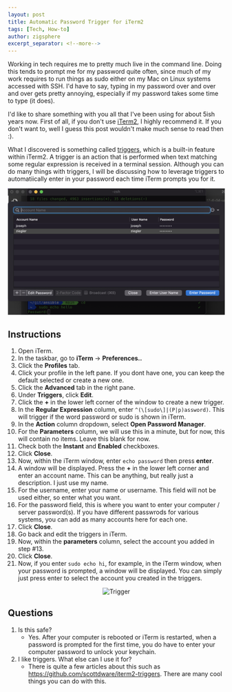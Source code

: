 ```yaml
---
layout: post
title: Automatic Password Trigger for iTerm2
tags: [Tech, How-to]
author: zigsphere
excerpt_separator: <!--more-->
---
```


Working in tech requires me to pretty much live in the command line. Doing this tends to prompt me for my password quite often, since much of my work requires to run things as sudo either on my Mac on Linux systems accessed with SSH. I'd have to say, typing in my password over and over and over gets pretty annoying, especially if my password takes some time to type (it does).

I'd like to share something with you all that I've been using for about 5ish years now. First of all, if you don't use [iTerm2](https://iterm2.com/), I highly recommend it. If you don't want to, well I guess this post wouldn't make much sense to read then :).

What I discovered is something called [triggers](https://iterm2.com/documentation-triggers.html), which is a built-in feature within iTerm2. A trigger is an action that is performed when text matching some regular expression is received in a terminal session. Although you can do many things with triggers, I will be discussing how to leverage triggers to automatiically enter in your password each time iTerm prompts you for it.

<center><img src="https://github.com/zigsphere/zigsphere.github.io/blob/main/assets/images/triggers/trigger.png?raw=true" width="800" alt="Trigger"></center>

## Instructions

1. Open iTerm.
2. In the taskbar, go to **iTerm** -> **Preferences..**
3. Click the **Profiles** tab.
4. Click your profile in the left pane. If you dont have one, you can keep the default selected or create a new one.
5. Click the **Advanced** tab in the right pane.
6. Under **Triggers**, click **Edit**.
7. Click the **+** in the lower left corner of the window to create a new trigger.
8. In the **Regular Expression** column, enter `^(\[sudo\]|(P|p)assword)`. This will trigger if the word password or sudo is shown in iTerm.
9. In the **Action** column dropdown, select **Open Password Manager**.
10. For the **Parameters** column, we will use this in a minute, but for now, this will contain no items. Leave this blank for now.
11. Check both the **Instant** and **Enabled** checkboxes.
12. Click **Close**.
12. Now, within the iTerm window, enter `echo password` then press **enter**.
13. A window will be displayed. Press the **+** in the lower left corner and enter an account name. This can be anything, but really just a description. I just use my name.
14. For the username, enter your name or username. This field will not be used either, so enter what you want. 
15. For the password field, this is where you want to enter your computer / server password(s). If you have different passwrods for various systems, you can add as many accounts here for each one.
16. Click **Close**.
17. Go back and edit the triggers in iTerm.
18. Now, within the **parameters** column, select the account you added in step #13.
19. Click **Close**.
20. Now, if you enter `sudo echo hi`, for example, in the iTerm window, when your password is prompted, a window will be displayed. You can simply just press enter to select the account you created in the triggers.

<center><img src="https://github.com/zigsphere/zigsphere.github.io/blob/main/assets/images/triggers/trigger.gif?raw=true" width="800" alt="Trigger"></center>


## Questions
1. Is this safe?
    - Yes. After your computer is rebooted or iTerm is restarted, when a password is prompted for the first time, you do have to enter your computer password to unlock your keychain.
2. I like triggers. What else can I use it for?
    - There is quite a few articles about this such as https://github.com/scottdware/iterm2-triggers. There are many cool things you can do with this.